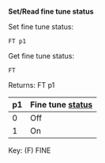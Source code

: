 __Set/Read fine tune status__

Set fine tune status:

	FT p1

Get fine tune status:

	FT

Returns: FT p1

| p1  | Fine tune [status](/tables/finemode.md) |
| --- | --- |
| 0 | Off |
| 1 | On  |

Key: (F) FINE
